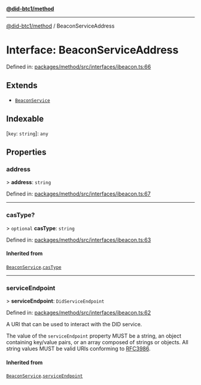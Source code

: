 [**@did-btc1/method**](../README.md)

***

[@did-btc1/method](../globals.md) / BeaconServiceAddress

# Interface: BeaconServiceAddress

Defined in: [packages/method/src/interfaces/ibeacon.ts:66](https://github.com/dcdpr/did-btc1-js/blob/4ab6f9915d95beed9bc633644c9db1539395f512/packages/method/src/interfaces/ibeacon.ts#L66)

## Extends

- [`BeaconService`](BeaconService.md)

## Indexable

\[`key`: `string`\]: `any`

## Properties

### address

&gt; **address**: `string`

Defined in: [packages/method/src/interfaces/ibeacon.ts:67](https://github.com/dcdpr/did-btc1-js/blob/4ab6f9915d95beed9bc633644c9db1539395f512/packages/method/src/interfaces/ibeacon.ts#L67)

***

### casType?

&gt; `optional` **casType**: `string`

Defined in: [packages/method/src/interfaces/ibeacon.ts:63](https://github.com/dcdpr/did-btc1-js/blob/4ab6f9915d95beed9bc633644c9db1539395f512/packages/method/src/interfaces/ibeacon.ts#L63)

#### Inherited from

[`BeaconService`](BeaconService.md).[`casType`](BeaconService.md#castype)

***

### serviceEndpoint

&gt; **serviceEndpoint**: `DidServiceEndpoint`

Defined in: [packages/method/src/interfaces/ibeacon.ts:62](https://github.com/dcdpr/did-btc1-js/blob/4ab6f9915d95beed9bc633644c9db1539395f512/packages/method/src/interfaces/ibeacon.ts#L62)

A URI that can be used to interact with the DID service.

The value of the `serviceEndpoint` property MUST be a string, an object containing key/value
pairs, or an array composed of strings or objects. All string values MUST be valid URIs
conforming to [RFC3986](https://datatracker.ietf.org/doc/html/rfc3986).

#### Inherited from

[`BeaconService`](BeaconService.md).[`serviceEndpoint`](BeaconService.md#serviceendpoint)
